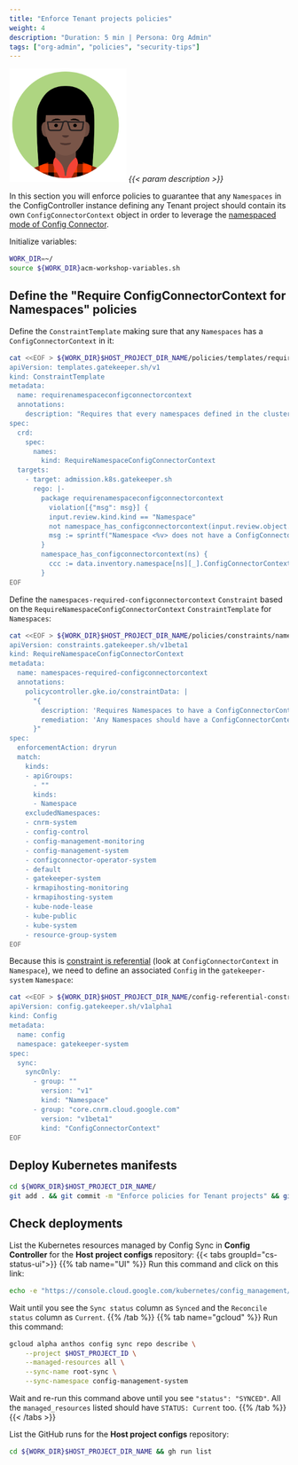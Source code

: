 ```yaml
---
title: "Enforce Tenant projects policies"
weight: 4
description: "Duration: 5 min | Persona: Org Admin"
tags: ["org-admin", "policies", "security-tips"]
---
```

![Org Admin](https://github.com/mathieu-benoit/my-images/raw/main/acm-workshop/org-admin.png)
_{{< param description >}}_

In this section you will enforce policies to guarantee that any `Namespaces` in the ConfigController instance defining any Tenant project should contain its own `ConfigConnectorContext` object in order to leverage the [namespaced mode of Config Connector](https://cloud.google.com/config-connector/docs/how-to/advanced-install#namespaced-mode).

Initialize variables:
```Bash
WORK_DIR=~/
source ${WORK_DIR}acm-workshop-variables.sh
```

## Define the "Require ConfigConnectorContext for Namespaces" policies

Define the `ConstraintTemplate` making sure that any `Namespaces` has a `ConfigConnectorContext` in it:
```Bash
cat <<EOF > ${WORK_DIR}$HOST_PROJECT_DIR_NAME/policies/templates/requirenamespaceconfigconnectorcontext.yaml
apiVersion: templates.gatekeeper.sh/v1
kind: ConstraintTemplate
metadata:
  name: requirenamespaceconfigconnectorcontext
  annotations:
    description: "Requires that every namespaces defined in the cluster has a ConfigConnectorContext. Note: This constraint is referential. See https://cloud.google.com/anthos-config-management/docs/how-to/creating-constraints#referential for details."
spec:
  crd:
    spec:
      names:
        kind: RequireNamespaceConfigConnectorContext
  targets:
    - target: admission.k8s.gatekeeper.sh
      rego: |-
        package requirenamespaceconfigconnectorcontext
          violation[{"msg": msg}] {
          input.review.kind.kind == "Namespace"
          not namespace_has_configconnectorcontext(input.review.object.metadata.name)
          msg := sprintf("Namespace <%v> does not have a ConfigConnectorContext", [input.review.object.metadata.name])
        }
        namespace_has_configconnectorcontext(ns) {
          ccc := data.inventory.namespace[ns][_].ConfigConnectorContext[_]
        }
EOF
```

Define the `namespaces-required-configconnectorcontext` `Constraint` based on the `RequireNamespaceConfigConnectorContext` `ConstraintTemplate` for `Namespaces`:
```Bash
cat <<EOF > ${WORK_DIR}$HOST_PROJECT_DIR_NAME/policies/constraints/namespaces-required-configconnectorcontext.yaml
apiVersion: constraints.gatekeeper.sh/v1beta1
kind: RequireNamespaceConfigConnectorContext
metadata:
  name: namespaces-required-configconnectorcontext
  annotations:
    policycontroller.gke.io/constraintData: |
      "{
        description: 'Requires Namespaces to have a ConfigConnectorContext in order to leverage Config Connector.',
        remediation: 'Any Namespaces should have a ConfigConnectorContext.'
      }"
spec:
  enforcementAction: dryrun
  match:
    kinds:
    - apiGroups:
      - ""
      kinds:
      - Namespace
    excludedNamespaces:
    - cnrm-system
    - config-control
    - config-management-monitoring
    - config-management-system
    - configconnector-operator-system
    - default
    - gatekeeper-system
    - krmapihosting-monitoring
    - krmapihosting-system
    - kube-node-lease
    - kube-public
    - kube-system
    - resource-group-system
EOF
```

Because this is [constraint is referential](https://cloud.google.com/anthos-config-management/docs/how-to/creating-constraints#referential) (look at `ConfigConnectorContext` in `Namespace`), we need to define an associated `Config` in the `gatekeeper-system` `Namespace`:
```Bash
cat <<EOF > ${WORK_DIR}$HOST_PROJECT_DIR_NAME/config-referential-constraints.yaml
apiVersion: config.gatekeeper.sh/v1alpha1
kind: Config
metadata:
  name: config
  namespace: gatekeeper-system
spec:
  sync:
    syncOnly:
      - group: ""
        version: "v1"
        kind: "Namespace"
      - group: "core.cnrm.cloud.google.com"
        version: "v1beta1"
        kind: "ConfigConnectorContext"
EOF
```

## Deploy Kubernetes manifests

```Bash
cd ${WORK_DIR}$HOST_PROJECT_DIR_NAME/
git add . && git commit -m "Enforce policies for Tenant projects" && git push origin main
```

## Check deployments

List the Kubernetes resources managed by Config Sync in **Config Controller** for the **Host project configs** repository:
{{< tabs groupId="cs-status-ui">}}
{{% tab name="UI" %}}
Run this command and click on this link:
```Bash
echo -e "https://console.cloud.google.com/kubernetes/config_management/packages?project=${HOST_PROJECT_ID}"
```
Wait until you see the `Sync status` column as `Synced` and the `Reconcile status` column as `Current`.
{{% /tab %}}
{{% tab name="gcloud" %}}
Run this command:
```Bash
gcloud alpha anthos config sync repo describe \
    --project $HOST_PROJECT_ID \
    --managed-resources all \
    --sync-name root-sync \
    --sync-namespace config-management-system
```
Wait and re-run this command above until you see `"status": "SYNCED"`. All the `managed_resources` listed should have `STATUS: Current` too.
{{% /tab %}}
{{< /tabs >}}

List the GitHub runs for the **Host project configs** repository:
```Bash
cd ${WORK_DIR}$HOST_PROJECT_DIR_NAME && gh run list
```